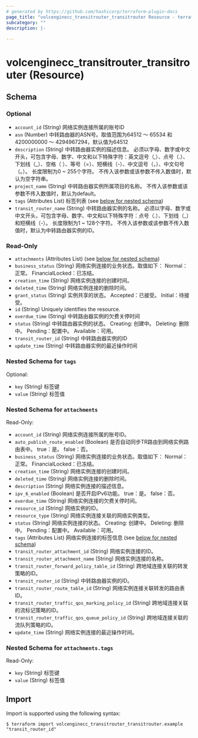 ```yaml
---
# generated by https://github.com/hashicorp/terraform-plugin-docs
page_title: "volcenginecc_transitrouter_transitrouter Resource - terraform-provider-volcenginecc"
subcategory: ""
description: |-
  
---
```


# volcenginecc_transitrouter_transitrouter (Resource)





<!-- schema generated by tfplugindocs -->
## Schema

### Optional

- `account_id` (String) 网络实例连接所属的账号ID
- `asn` (Number) 中转路由器的ASN号。取值范围为64512 ～ 65534 和 4200000000 ～ 4294967294，默认值为64512
- `description` (String) 中转路由器实例的描述信息。
必须以字母、数字或中文开头，可包含字母、数字、中文和以下特殊字符：英文逗号（,）、点号（.）、下划线（_）、空格（ ）、等号（=）、短横线（-）、中文逗号（，）、中文句号（。）。
长度限制为0 ~ 255个字符。
不传入该参数或该参数不传入数值时，默认为空字符串。
- `project_name` (String) 中转路由器实例所属项目的名称。
不传入该参数或该参数不传入数值时，默认为default。
- `tags` (Attributes List) 标签列表 (see [below for nested schema](#nestedatt--tags))
- `transit_router_name` (String) 中转路由器实例的名称。
必须以字母、数字或中文开头，可包含字母、数字、中文和以下特殊字符：点号（.）、下划线（_）和短横线（-）。
长度限制为1 ~ 128个字符。
不传入该参数或该参数不传入数值时，默认为中转路由器实例的ID。

### Read-Only

- `attachments` (Attributes List) (see [below for nested schema](#nestedatt--attachments))
- `business_status` (String) 网络实例连接的业务状态。取值如下：
Normal：正常。
FinancialLocked：已冻结。
- `creation_time` (String) 网络实例连接的创建时间。
- `deleted_time` (String) 网络实例连接的删除时间。
- `grant_status` (String) 实例共享的状态。
Accepted：已接受。
Initial：待接受。
- `id` (String) Uniquely identifies the resource.
- `overdue_time` (String) 中转路由器实例的欠费关停时间
- `status` (String) 中转路由器实例的状态。
Creating: 创建中。
Deleting: 删除中。
Pending：配置中。
Available：可用。
- `transit_router_id` (String) 中转路由器实例的ID
- `update_time` (String) 中转路由器实例的最近操作时间

<a id="nestedatt--tags"></a>
### Nested Schema for `tags`

Optional:

- `key` (String) 标签键
- `value` (String) 标签值


<a id="nestedatt--attachments"></a>
### Nested Schema for `attachments`

Read-Only:

- `account_id` (String) 网络实例连接所属的账号ID。
- `auto_publish_route_enabled` (Boolean) 是否自动同步TR路由到网络实例路由表中。
true：是。
false：否。
- `business_status` (String) 网络实例连接的业务状态。取值如下：
Normal：正常。
FinancialLocked：已冻结。
- `creation_time` (String) 网络实例连接的创建时间。
- `deleted_time` (String) 网络实例连接的删除时间。
- `description` (String) 网络实例连接的描述信息。
- `ipv_6_enabled` (Boolean) 是否开启IPv6功能。
true：是。
false：否。
- `overdue_time` (String) 网络实例连接的欠费关停时间。
- `resource_id` (String) 网络实例的ID。
- `resource_type` (String) 网络实例连接关联的网络实例类型。
- `status` (String) 网络实例连接的状态。
Creating: 创建中。
Deleting: 删除中。
Pending：配置中。
Available：可用。
- `tags` (Attributes List) 网络实例连接的标签信息 (see [below for nested schema](#nestedatt--attachments--tags))
- `transit_router_attachment_id` (String) 网络实例连接的ID。
- `transit_router_attachment_name` (String) 网络实例连接的名称。
- `transit_router_forward_policy_table_id` (String) 跨地域连接关联的转发策略的ID。
- `transit_router_id` (String) 中转路由器实例的ID。
- `transit_router_route_table_id` (String) 网络实例连接关联转发的路由表ID。
- `transit_router_traffic_qos_marking_policy_id` (String) 跨地域连接关联的流标记策略的ID。
- `transit_router_traffic_qos_queue_policy_id` (String) 跨地域连接关联的流队列策略的ID。
- `update_time` (String) 网络实例连接的最近操作时间。

<a id="nestedatt--attachments--tags"></a>
### Nested Schema for `attachments.tags`

Read-Only:

- `key` (String) 标签键
- `value` (String) 标签值

## Import

Import is supported using the following syntax:

```shell
$ terraform import volcenginecc_transitrouter_transitrouter.example "transit_router_id"
```
